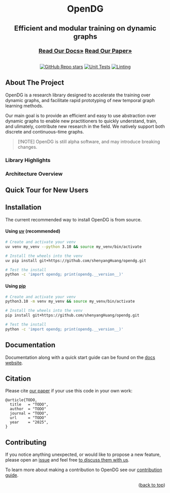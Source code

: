 <a id="readme-top"></a>

<div align="center">
<h1> OpenDG </h1>
<h3 style="font-size: 22px">Efficient and modular training on dynamic graphs</h3>
<a href="https://opendg.readthedocs.io/en/latest"/><strong style="font-size: 18px;">Read Our Docs»</strong></a>
<a href="https://github.com/shenyangHuang/opendg"/><strong style="font-size: 18px;">Read Our Paper»</strong></a>
<br/>
<br/>

[![GitHub Repo stars](https://img.shields.io/github/stars/ComplexData-MILA/AIF-Gen)](https://github.com/shenyangHuang/opendg/stargazers)
[![Unit Tests](https://github.com/ComplexData-MILA/AIF-Gen/actions/workflows/testing.yml/badge.svg)](https://github.com/shenyangHuang/opendg/actions/workflows/testing.yml)
[![Linting](https://github.com/shenyangHuang/opendg/actions/workflows/ruff.yml/badge.svg)](https://github.com/shenuangHuang/opendg/actions/workflows/ruff.yml)

</div>

## About The Project

OpenDG is a research library designed to accelerate the training over dynamic graphs, and facilitate rapid prototyping of new temporal graph learning methods.

Our main goal is to provide an efficient and easy to use abstraction over dynamic graphs to enable new practitioners to quickly understand, train, and ulimately, contribute new research in the field. We natively support both discrete and continuous-time graphs.

> \[!NOTE\]
> OpenDG is still alpha software, and may introduce breaking changes.

### Library Highlights

### Architecture Overview

## Quick Tour for New Users

## Installation

The current recommended way to install OpenDG is from source.

#### Using [uv](https://docs.astral.sh/uv/) (recommended)

```sh
# Create and activate your venv
uv venv my_venv --python 3.10 && source my_venv/bin/activate

# Install the wheels into the venv
uv pip install git+https://github.com/shenyangHuang/opendg.git

# Test the install
python -c 'import opendg; print(opendg.__version__)'
```

#### Using [pip](https://pip.pypa.io/en/stable/installation/)

```sh
# Create and activate your venv
python3.10 -m venv my_venv && source my_venv/bin/activate

# Install the wheels into the venv
pip install git+https://github.com/shenyangHuang/opendg.git

# Test the install
python -c 'import opendg; print(opendg.__version__)'
```

## Documentation

Documentation along with a quick start guide can be found on the [docs website](https://opendg.readthedocs.io/).

## Citation

Please cite [our paper](https://github.com/shenyangHuang/opendg) if your use this code in your own work:

```
@article{TODO,
  title   = "TODO",
  author  = "TODO"
  journal = "TODO",
  url     = "TODO"
  year    = "2025",
}
```

## Contributing

If you notice anything unexpected, or would like to propose a new feature, please open an [issue](https://github.com/shenyangHuang/opendg/issues) and feel free [to discuss them with us](https://github.com/shenyangHuang/opendg/discussions).

To learn more about making a contribution to OpenDG see our [contribution guide](./.github/CONTRIBUTING.md).

<p align="right">(<a href="#readme-top">back to top</a>)</p>
